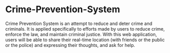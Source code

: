 # Crime-Prevention-System
Crime Prevention System is an attempt to reduce and deter crime and criminals. It is applied specifically to efforts made by users to reduce crime, enforce the law, and maintain criminal justice. With this web application, users will be able to share their real-time location (with friends or the public or the police) and expressing their thoughts, and ask for help.
